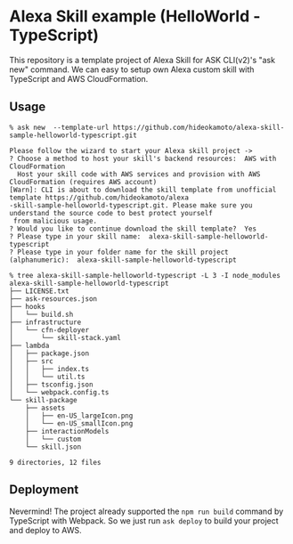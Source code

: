 # Alexa Skill example (HelloWorld - TypeScript)

This repository is a template project of Alexa Skill for ASK CLI(v2)'s "ask new" command.
We can easy to setup own Alexa custom skill with TypeScript and AWS CloudFormation.


## Usage

```
% ask new  --template-url https://github.com/hideokamoto/alexa-skill-sample-helloworld-typescript.git

Please follow the wizard to start your Alexa skill project ->
? Choose a method to host your skill's backend resources:  AWS with CloudFormation
  Host your skill code with AWS services and provision with AWS CloudFormation (requires AWS account)
[Warn]: CLI is about to download the skill template from unofficial template https://github.com/hideokamoto/alexa
-skill-sample-helloworld-typescript.git. Please make sure you understand the source code to best protect yourself
 from malicious usage.
? Would you like to continue download the skill template?  Yes
? Please type in your skill name:  alexa-skill-sample-helloworld-typescript
? Please type in your folder name for the skill project (alphanumeric):  alexa-skill-sample-helloworld-typescript

% tree alexa-skill-sample-helloworld-typescript -L 3 -I node_modules
alexa-skill-sample-helloworld-typescript
├── LICENSE.txt
├── ask-resources.json
├── hooks
│   └── build.sh
├── infrastructure
│   └── cfn-deployer
│       └── skill-stack.yaml
├── lambda
│   ├── package.json
│   ├── src
│   │   ├── index.ts
│   │   └── util.ts
│   ├── tsconfig.json
│   └── webpack.config.ts
└── skill-package
    ├── assets
    │   ├── en-US_largeIcon.png
    │   └── en-US_smallIcon.png
    ├── interactionModels
    │   └── custom
    └── skill.json

9 directories, 12 files
```

## Deployment

Nevermind!
The project already supported the `npm run build` command by TypeScript with Webpack.
So we just run `ask deploy` to build your project and deploy to AWS.
